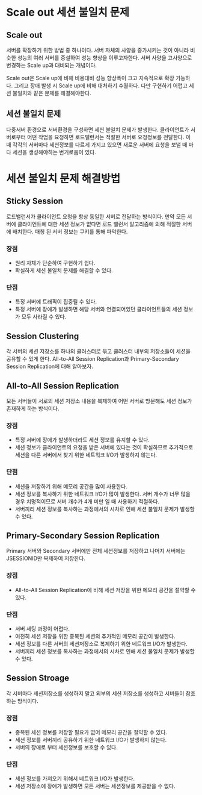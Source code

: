 # Scale out 세션 불일치 문제
## Scale out
서버를 확장하기 위한 방법 중 하나이다. 서버 자체의 사양을 증가시키는 것이 아니라 비슷한 성능의 여러 서버를 증설하여 성능 향상을 이루고자한다. 서버 사양을 고사양으로 변경하는 Scale up과 대비되는 개념이다. 

Scale out은 Scale up에 비해 비용대비 성능 향상폭이 크고 지속적으로 확장 가능하다. 그리고 장애 발생 시 Scale up에 비해 대처하기 수월하다. 다만 구현하기 어렵고 세션 불일치와 같은 문제를 해결해야한다.  

## 세션 불일치 문제
다중서버 환경으로 서버환경을 구성하면 세션 불일치 문제가 발생한다. 클라이언트가 서버로부터 어떤 작업을 요청하면 로드밸런서는 적절한 서버로 요청정보를 전달한다. 이 때 각각의 서버마다 세션정보를 다르게 가지고 있으면 새로운 서버에 요청을 보낼 때 마다 세션을 생성해야하는 번거로움이 있다. 

#  세션 불일치 문제 해결방법
## Sticky Session
로드밸런서가 클라이언트 요청을 항상 동일한 서버로 전달하는 방식이다. 만약 모든 서버에 클라이언트에 대한 세션 정보가 없다면 로드 밸런서 알고리즘에 의해 적절한 서버에 배치한다. 매칭 된 서버 정보는 쿠키를 통해 파악한다.

### 장점
- 원리 자체가 단순하여 구현하기 쉽다.
- 확실하게 세션 불일치 문제를 해결할 수 있다.

### 단점
- 특정 서버에 트래픽이 집중될 수 있다.
- 특정 서버에 장애가 발생하면 해당 서버와 연결되어있던 클라이언트들의 세션 정보가 모두 사라질 수 있다.

## Session Clustering
각 서버의 세션 저장소를 하나의 클러스터로 묶고 클러스터 내부의 저장소들이 세션을 공유할 수 있게 한다. All-to-All Session Replication과 Primary-Secondary Session Replication에 대해 알아보자.

## All-to-All Session Replication
모든 서버들이 서로의 세션 저장소 내용을 복제하여 어떤 서버로 방문해도 세션 정보가 존재하게 하는 방식이다. 

### 장점
- 특정 서버에 장애가 발생하더라도 세션 정보를 유지할 수 있다.
- 세션 정보가 클라이언트의 요청을 받은 서버에 있다는 것이 확실하므로 추가적으로 세션을 다른 서버에서 찾기 위한 네트워크 I/O가 발생하지 않는다.

### 단점
- 세션을 저장하기 위해 메모리 공간을 많이 사용한다.
- 세션 정보를 복사하기 위한 네트워크 I/O가 많이 발생한다. 서버 개수가 너무 많을 경우 치명적이므로 서버 개수가 4개 미만 일 때 사용하기 적절하다.
- 서버끼리 세션 정보를 복사하는 과정에서의 시차로 인해 세션 불일치 문제가 발생할 수 있다.

## Primary-Secondary Session Replication
Primary 서버와 Secondary 서버에만 전체 세션정보를 저장하고 나머지 서버에는 JSESSIONID만 복제하여 저장한다.

### 장점
- All-to-All Session Replication에 비해 세션 저장을 위한 메모리 공간을 절약할 수 있다.

### 단점
- 서버 세팅 과정이 어렵다. 
- 여전히 세션 저장을 위한 중복된 세션의 추가적인 메모리 공간이 발생한다.
- 세션 정보를 다른 서버의 세션저장소로 복제하기 위한 네트워크 I/O가 발생한다.
- 서버끼리 세션 정보를 복사하는 과정에서의 시차로 인해 세션 불일치 문제가 발생할 수 있다.

## Session Stroage
각 서버마다 세션저장소를 생성하지 말고 외부의 세션 저장소를 생성하고 서버들이 참조하는 방식이다.

### 장점
- 중복된 세션 정보를 저장할 필요가 없어 메모리 공간을 절약할 수 있다.
- 세션 정보를 서버끼리 공유하기 위한 네트워크 I/O가 발생하지 않는다.
- 서버의 장애로 부터 세션정보를 보호할 수 있다.

### 단점
- 세션 정보를 가져오기 위해서 네트워크 I/O가 발생한다.
- 세션 저장소에 장애가 발생하면 모든 서버는 세션정보를 제공받을 수 없다. 